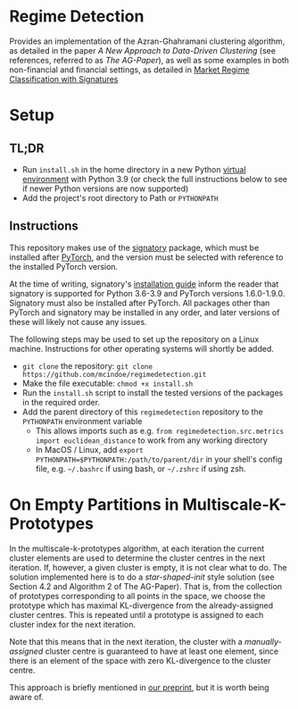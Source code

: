 # Regime Detection

Provides an implementation of the Azran-Ghahramani clustering algorithm, as detailed in the paper *A New Approach to Data-Driven Clustering* (see references, referred to as *The AG-Paper*), as well as some examples in both non-financial and financial settings, as detailed in [Market Regime Classification with Signatures](https://arxiv.org/abs/2107.00066)

# Setup

## TL;DR

* Run `install.sh` in the home directory in a new Python [virtual environment](https://www.section.io/engineering-education/introduction-to-virtual-environments-and-dependency-managers/) with Python 3.9 (or check the full instructions below to see if newer Python versions are now supported)
* Add the project's root directory to Path or `PYTHONPATH`

## Instructions

This repository makes use of the [signatory](https://github.com/patrick-kidger/signatory) package, which must be installed after [PyTorch](https://pytorch.org/), and the version must be selected with reference to the installed PyTorch version.

At the time of writing, signatory's [installation guide](https://signatory.readthedocs.io/en/latest/pages/usage/installation.html) inform the reader that signatory is supported for Python 3.6-3.9 and PyTorch versions 1.6.0-1.9.0. Signatory must also be installed after PyTorch. All packages other than PyTorch and signatory may be installed in any order, and later versions of these will likely not cause any issues.

The following steps may be used to set up the repository on a Linux machine. Instructions for other operating systems will shortly be added.

* `git clone` the repository: `git clone https://github.com/mcindoe/regimedetection.git`
* Make the file executable: `chmod +x install.sh`
* Run the `install.sh` script to install the tested versions of the packages in the required order. 
* Add the parent directory of this `regimedetection` repository to the `PYTHONPATH` environment variable
    - This allows imports such as e.g. `from regimedetection.src.metrics import euclidean_distance` to work from any working directory
    - In MacOS / Linux, add `export PYTHONPATH=$PYTHONPATH:/path/to/parent/dir` in your shell's config file, e.g. `~/.bashrc` if using bash, or `~/.zshrc` if using zsh.

# On Empty Partitions in Multiscale-K-Prototypes

In the multiscale-k-prototypes algorithm, at each iteration the current cluster elements are used to determine the cluster centres in the next iteration. If, however, a given cluster is empty, it is not clear what to do. The solution implemented here is to do a *star-shaped-init* style solution (see Section 4.2 and Algorithm 2 of The AG-Paper). That is, from the collection of prototypes corresponding to all points in the space, we choose the prototype which has maximal KL-divergence from the already-assigned cluster centres. This is repeated until a prototype is assigned to each cluster index for the next iteration.

Note that this means that in the next iteration, the cluster with a *manually-assigned* cluster centre is guaranteed to have at least one element, since there is an element of the space with zero KL-divergence to the cluster centre.

This approach is briefly mentioned in [our preprint](https://arxiv.org/abs/2107.00066), but it is worth being aware of.
